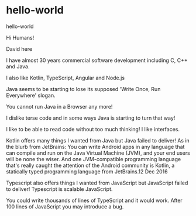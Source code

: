 # hello-world
hello-world

Hi Humans!

David here

I have almost 30 years commercial software development including C, C++ and Java.

I also like Kotlin, TypeScript, Angular and Node.js

Java seems to be starting to lose its supposed 'Write Once, Run Everywhere' slogan.

You cannot run Java in a Browser any more!

I dislike terse code and in some ways Java is starting to turn that way!

I like to be able to read code without too much thinking!
I like interfaces.

Kotlin offers many things I wanted from Java but Java failed to deliver!
As in the blurb from JetBrains:
You can write Android apps in any language that can compile and run on the Java Virtual Machine (JVM), and your end users will be none the wiser. And one JVM-compatible programming language that's really caught the attention of the Android community is Kotlin, a statically typed programming language from JetBrains.12 Dec 2016

Typescript also offers things I wanted from JavaScript but JavaScript failed to deliver!
Typescript is scalable JavaScript. 

You could write thousands of lines of TypeScript and it would work.
After 100 lines of JavaScript you may introduce a bug.

